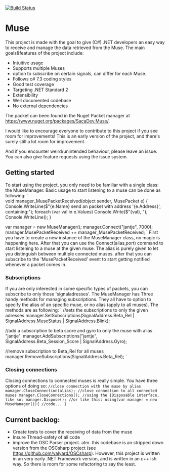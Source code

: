 [![Build Status](https://sacazioto.visualstudio.com/Muse/_apis/build/status/Muse-CI?branchName=master)](https://sacazioto.visualstudio.com/Muse/_build/latest?definitionId=6?branchName=master)

# Muse
This project is made with the goal to give (C#) .NET developers an easy way to receive and manage the data retrieved from the Muse.
The main goals&features of the project include:
*  Intuitive usage
*  Supports multiple Muses
*  option to subscribe on certain signals, can differ for each Muse.
*  Follows c# 7.3 coding styles
*  Good test coverage
*  Targeting .NET Standard 2
*  Extensibility
*  Well documented codebase
*  No external dependencies

The packet can been found in the Nuget Packet manager at https://www.nuget.org/packages/SacaDev.Muse/.

I would like to encourage everyone to contribute to this project if you see room for improvements!
This is an early version of the project, and there's surely still a lot room for improvement.

And if you encounter weird/unintended behaviour, please leave an issue.
You can also give feature requests using the issue system.

## Getting started
To start using the project, you only need to be familiar with a single class: the MuseManager.
Basic usage to start listening to a muse can be done as following:
`			
  void manager_MusePacketReceived(object sender, MusePacket e)
  {
    Console.WriteLine($"{e.Name} send an packet with address '{e.Address}', containing:");
    foreach (var val in e.Values)
      Console.Write($"{val}, ");
    Console.WriteLine();
  }

  var manager = new MuseManager();
  manager.Connect("jantje", 7000);
  manager.MusePacketReceived += manager_MusePacketReceived;
`
First you have to create a new instance of the MuseManager class, no magic is happening here.
After that you can use the Connect(alias,port) command to start listening to a muse at the given muse. The alias is purely given to let you distinguish between multiple connected muses.
after that you can subscribe to the 'MusePacketReceived' event to start getting notified whenever a packet comes in.
### Subscriptions
If you are only interested in some specific types of packets, you can subscribe to only those 'signaladresses'.
The MuseManager has Three handy methods for managing subscriptions.
They all have to option to specify the alias of an specific muse, or no alias (apply to all muses).
The methods are as following:
`
  //sets the subscriptions to only the given adresses
  manager.SetSubscriptions(SignalAddress.Beta_Rel | SignalAddress.MuseStatus | SignalAddress.Blink);
  
  //add a subscription to beta score and gyro to only the muse with alias "jantje".
  manager.AddSubscriptions("jantje", SignalAddress.Beta_Session_Score | SignalAddress.Gyro);
  
  //remove subscription to Beta_Rel for all muses
  manager.RemoveSubscriptions(SignalAddress.Beta_Rel);
`

### Closing connections
Closing connections to connected muses is really simple. You have three options of doing so:
`
  //close connection with the muse by alias
  manager.CloseConnection(alias);
  //close connection to all connected muses
  manager.CloseConnections();
  //using the IDisposable interface, like so:
  manager.Dispose();
  //or like this:
  using(var manager = new MuseManager()){
      //code...
  }
`

## Current backlog:
*  Create tests to cover the receiving of data from the muse
*  Insure Thread-safety of all code
*  improve the OSC Parser project. atm. this codebase is an stripped down version from the OSCsharp project (see https://github.com/valyard/OSCsharp). However, this project is written in an very early .NET Framework version, and is written in an c++ ish way. So there is room for some refactoring to say the least.
